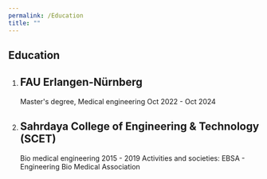 ```yaml
---
permalink: /Education
title: ""
---
```


## Education 

1. ## FAU Erlangen-Nürnberg
    Master's degree, Medical engineering 
        Oct 2022 - Oct 2024

2. ## Sahrdaya College of Engineering & Technology (SCET)
    Bio medical engineering
        2015 - 2019
        Activities and societies: EBSA - Engineering Bio Medical Association
